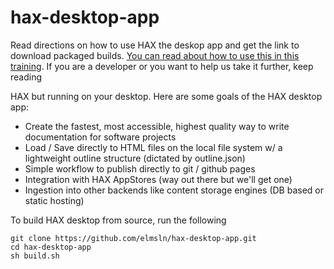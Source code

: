 # hax-desktop-app

Read directions on how to use HAX the deskop app and get the link to download packaged builds. [You can read about how to use this in this training](https://open-curriculum.gitbooks.io/oer-camp-2018/content/get-started-with-hax.html). If you are a developer or you want to help us take it further, keep reading

HAX but running on your desktop. Here are some goals of the HAX desktop app:
- Create the fastest, most accessible, highest quality way to write documentation for software projects
- Load / Save directly to HTML files on the local file system w/ a lightweight outline structure (dictated by outline.json)
- Simple workflow to publish directly to git / github pages
- Integration with HAX AppStores (way out there but we'll get one)
- Ingestion into other backends like content storage engines (DB based or static hosting)

To build HAX desktop from source, run the following

```
git clone https://github.com/elmsln/hax-desktop-app.git
cd hax-desktop-app
sh build.sh
```
